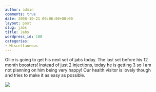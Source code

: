 ```yaml
---
author: admin
comments: true
date: 2008-10-21 09:06:00+00:00
layout: post
slug: jabs
title: Jabs
wordpress_id: 100
categories:
- Miscellaneous
---
```


Ollie is going to get his next set of jabs today. The last set before his 12 month boosters! Instead of just 2 injections, today he is getting 3 so I am not planning on him being very happy! Our health visitor is lovely though and tries to make it as easy as possible.

![](https://blogger.googleusercontent.com/tracker/251139911615938991-8999023225943466451?l=www.outmumbered.com)
